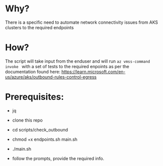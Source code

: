# Why?
There is a specific need to automate network connectivity issues from AKS clusters to the required endpoints

# How?
The script will take input from the enduser and will run `az vmss-command invoke ` with a set of tests to the required enpoints as per
the documentation found here:
https://learn.microsoft.com/en-us/azure/aks/outbound-rules-control-egress


# Prerequisites:
- jq

- clone this repo
- cd scripts/check_outbound
- chmod +x endpoints.sh main.sh
- ./main.sh
- follow the prompts, provide the required info.
